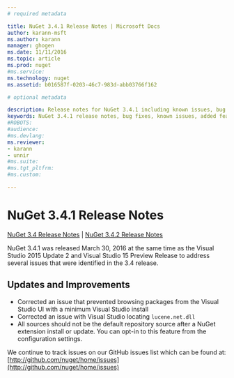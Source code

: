 ```yaml
---
# required metadata

title: NuGet 3.4.1 Release Notes | Microsoft Docs
author: karann-msft
ms.author: karann
manager: ghogen
ms.date: 11/11/2016
ms.topic: article
ms.prod: nuget
#ms.service:
ms.technology: nuget
ms.assetid: b016587f-0203-46c7-983d-abb03766f162

# optional metadata

description: Release notes for NuGet 3.4.1 including known issues, bug fixes, added features, and DCRs.
keywords: NuGet 3.4.1 release notes, bug fixes, known issues, added features, DCRs
#ROBOTS:
#audience:
#ms.devlang:
ms.reviewer:
- karann
- unnir
#ms.suite:
#ms.tgt_pltfrm:
#ms.custom:

---
```


# NuGet 3.4.1 Release Notes

[NuGet 3.4 Release Notes](../release-notes/nuget-3.4.md) | [NuGet 3.4.2 Release Notes](../release-notes/nuget-3.4.2.md)

NuGet 3.4.1 was released March 30, 2016 at the same time as the Visual Studio 2015 Update 2 and Visual Studio 15 Preview Release to address several issues that were identified in the 3.4 release.

## Updates and Improvements

* Corrected an issue that prevented browsing packages from the Visual Studio UI with a minimum Visual Studio install
* Corrected an issue with Visual Studio locating `lucene.net.dll`
* All sources should not be the default repository source after a NuGet extension install or update.  You can opt-in to this feature from the configuration settings.

We continue to track issues on our GitHub issues list which can be found at: [http://github.com/nuget/home/issues](http://github.com/nuget/home/issues)